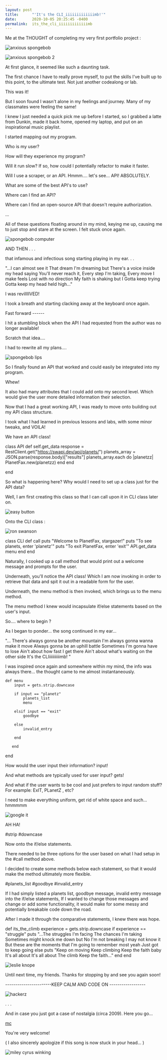 ```yaml
---
layout: post
title:      "'It's the CLI_iiiiiiiiiiiiimb!'"
date:       2020-10-05 20:25:45 -0400
permalink:  its_the_cli_iiiiiiiiiiiiimb
---
```






Me at the THOUGHT of completing my very first portfolio project :



![anxious spongebob](https://media.giphy.com/media/HThocT5vEPT9K/giphy.gif)

![anxious spongebob 2](https://media.giphy.com/media/tvU9iTev6uBIQ/giphy.gif)




At first glance, it seemed like such a daunting task. 


The first chance I have to really prove myself, to put the skills I've built up to this point, to the ultimate test. Not just another codealong or lab.


This was it!


But I soon found I wasn't alone in my feelings and journey. Many of my classmates were feeling the same! 


I knew I just needed a quick pick me up before I started, so I grabbed a latte from Dunkin, made it back home, opened my laptop, and put on an inspirational music playlist. 


I started mapping out my program. 

Who is my user? 

How will they experience my program? 

Will it run slow? If so, how could I potentially refactor to make it faster. 

Will I use a scraper, or an API. Hmmm.... let's see... API! ABSOLUTELY. 

What are some of the best API's to use? 

Where can I find an API? 

Where can I find an open-source API that doesn't require authorization. 

... 


All of these questions floating around in my mind, keying me up, causing me to just stop and stare at the screen.  I felt stuck once again.




![spongebob computer](https://media.giphy.com/media/DBW3BniaWrFo4/giphy.gif)





AND THEN . . . 

that infamous and infectious song starting playing in my ear. . .


"...I can almost see it
That dream I'm dreaming but
There's a voice inside my head saying
You'll never reach it,
Every step I'm taking,
Every move I make feels
Lost with no direction
My faith is shaking but I
Gotta keep trying
Gotta keep my head held high..."


I was reviIIIIVED!



I took a breath and starting clacking away at the keyboard once again. 


Fast forward ------ 


I hit a stumbling block when the API I had requested from the author was no longer available!


Scratch that idea....


I had to rewrite all my plans.... 



![spongebob lips](https://media.giphy.com/media/xTeV7WNYcKddLV5R3G/giphy.gif)




So I finally found an API that worked and could easily be integrated into my program. 


Whew!


It also had many attributes that I could add onto my second level. Which would give the user more detailed information their selection. 


Now that I had a great working API, I was ready to move onto building out my API class structure. 


I took what I had learned in previous lessons and labs, with some minor tweaks, and VOILA!


We have an API class!


class API
    def self.get_data
        response = RestClient.get("https://swapi.dev/api/planets/")
        planets_array = JSON.parse(response.body)["results"]
        planets_array.each do |planetzz|
            PlanetFax.new(planetzz)
        end
    end

end


So what is happening here?  Why would I need to set up a class just for the API data? 

Well, I am first creating this class so that I can call upon it in CLI class later on. 



![easy button](https://media.giphy.com/media/Rl9Yqavfj2Ula/giphy.gif)








Onto the CLI class :







![ron swanson](https://media.giphy.com/media/NJlMya8d3RNCw/giphy.gif)









  class CLI 
		 def call
        puts "Welcome to PlanetFax, stargazer!"
        puts "To see planets, enter 'planetz'"
        puts "To exit PlanetFax, enter 'exit'"
        API.get_data
        menu
       end
	end
		
		
		
		
		
		
Naturally, I cooked up a call method that would print out a welcome message and prompts for the user. 

Underneath, you'll notice the API class! Which I am now invoking in order to retrieve that data and spit it out in a readable form for the user. 

Underneath, the menu method is then invoked, which brings us to the menu method. 


The menu method I knew would incapsulate if/else statements based on the user's input. 


So....  where to begin ?


As I began to ponder... the song continued in my ear... 


"... There's always gonna be another mountain
I'm always gonna wanna make it move
Always gonna be an uphill battle
Sometimes I'm gonna have to lose
Ain't about how fast I get there
Ain't about what's waiting on the other side
It's the CLIiiiiiiiiiimb! "



I was inspired once again and somewhere within my mind, the info was always there... the thought came to me almost instantaneously. 






    def menu
        input = gets.strip.downcase

        if input == "planetz"
            planets_list
            menu

        elsif input == "exit"
            goodbye

        else
            invalid_entry

        end
				
	   end
end



How would the user input their information?       input!

And what methods are typically used for user input?    gets!

And what if the user wants to be cool and just prefers to input random stuff?   For example:   ExIT,   PLanetZ    ,  etc?

I need to make everything uniform, get rid of white space and such... hmmmmm



![google it](https://media.giphy.com/media/3FiM7pXSNJNSqffreb/giphy.gif)




AH HA! 

#strip    #downcase


Now onto the if/else statements. 

There needed to be three options for the user based on what I had setup in the #call method above. 

I decided to create some methods below each statement, so that it would make the method ultimately more flexible.  


#planets_list      #goodbye     #invalid_entry



If I had simply listed a planets list, goodbye message, invalid entry message into the if/else statements, If I wanted to change those messages and change or add some functionality, it would make for some messy and potentially breakable code down the road. 



After I made it through the comparative statements, I knew there was hope. 



def  its_the_climb
   experience = gets.strip.downcase
   if experience == "struggle"
       puts
         "...The struggles I'm facing
         The chances I'm taking
         Sometimes might knock me down but
         No I'm not breaking
         I may not know it
         But these are the moments that
         I'm going to remember most yeah
         Just got to keep going
   else
         puts
        "Keep on moving
         Keep climbing
         Keep the faith baby
         It's all about
         It's all about
         The climb
         Keep the faith..."
	end
end







![leslie knope](https://media.giphy.com/media/p0OJ2Pn79Qqu4/giphy.gif)









Until next time, my friends. Thanks for stopping by and see you again soon!







 -----------------------KEEP CALM AND CODE ON ------------------
 
 
 
 
 
 
 ![hackerz](https://media.giphy.com/media/xT8qBgHkfCACqvjJny/giphy.gif)










. . .


And in case you just got a case of nostalgia (circa 2009).  Here you go...


[mc](https://www.youtube.com/watch?v=NG2zyeVRcbs)


You're very welcome!

( I also sincerely apologize if this song is now stuck in your head... )



![miley cyrus winking](https://media.giphy.com/media/4ejXFozWGT1HG/giphy.gif)







